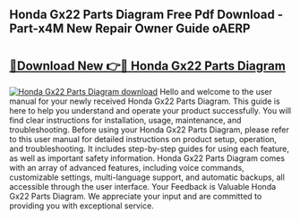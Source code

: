 ## Honda Gx22 Parts Diagram Free Pdf Download - Part-x4M New Repair Owner Guide oAERP

# <h2><a href="http://dfj7ye8.blite.top/?on=Honda+Gx22+Parts+Diagram">🔗Download New 👉🔴 Honda Gx22 Parts Diagram</a></h2>

[![Honda Gx22 Parts Diagram download](https://i.imgur.com/lujVjoI.png)](http://dfj7ye8.blite.top/?on=Honda+Gx22+Parts+Diagram)
Hello and welcome to the user manual for your newly received Honda Gx22 Parts Diagram. This guide is here to help you understand and operate your product successfully. You will find clear instructions for installation, usage, maintenance, and troubleshooting. Before using your Honda Gx22 Parts Diagram, please refer to this user manual for detailed instructions on product setup, operation, and troubleshooting. It includes step-by-step guides for using each feature, as well as important safety information. Honda Gx22 Parts Diagram comes with an array of advanced features, including voice commands, customizable settings, multi-language support, and automatic backups, all accessible through the user interface. Your Feedback is Valuable Honda Gx22 Parts Diagram. We appreciate your input and are committed to providing you with exceptional service.
